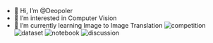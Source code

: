 - 👋 Hi, I’m @Deopoler
- 👀 I’m interested in Computer Vision
- 🌱 I’m currently learning Image to Image Translation
![competition](https://road-to-kaggle-grandmaster.vercel.app/api/badges/Deopoler/competition/light)
![dataset](https://road-to-kaggle-grandmaster.vercel.app/api/badges/Deopoler/dataset/light)
![notebook](https://road-to-kaggle-grandmaster.vercel.app/api/badges/Deopoler/notebook/light)
![discussion](https://road-to-kaggle-grandmaster.vercel.app/api/badges/Deopoler/discussion/light)



<!---
Deopoler/Deopoler is a ✨ special ✨ repository because its `README.md` (this file) appears on your GitHub profile.
You can click the Preview link to take a look at your changes.
--->
